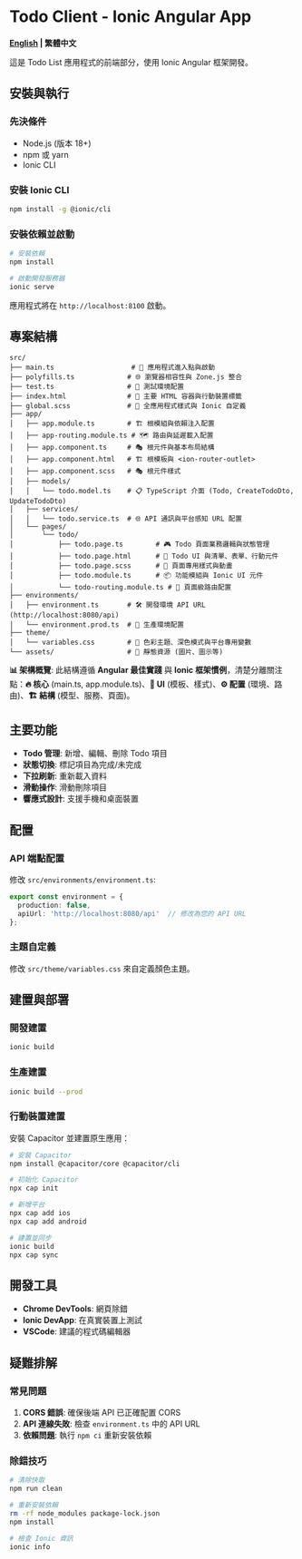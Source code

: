 # Todo Client - Ionic Angular App

**[English](README.md) | 繁體中文**

這是 Todo List 應用程式的前端部分，使用 Ionic Angular 框架開發。

## 安裝與執行

### 先決條件

- Node.js (版本 18+)
- npm 或 yarn
- Ionic CLI

### 安裝 Ionic CLI

```bash
npm install -g @ionic/cli
```

### 安裝依賴並啟動

```bash
# 安裝依賴
npm install

# 啟動開發服務器
ionic serve
```

應用程式將在 `http://localhost:8100` 啟動。

## 專案結構

```
src/
├── main.ts                   # 🚀 應用程式進入點與啟動
├── polyfills.ts             # 🌐 瀏覽器相容性與 Zone.js 整合  
├── test.ts                  # 🧪 測試環境配置
├── index.html               # 🚪 主要 HTML 容器與行動裝置標籤
├── global.scss              # 🌈 全應用程式樣式與 Ionic 自定義
├── app/
│   ├── app.module.ts        # 🏗️ 根模組與依賴注入配置
│   ├── app-routing.module.ts # 🗺️ 路由與延遲載入配置
│   ├── app.component.ts     # 🎭 根元件與基本布局結構
│   ├── app.component.html   # 🏗️ 根模板與 <ion-router-outlet>
│   ├── app.component.scss   # 🎭 根元件樣式
│   ├── models/
│   │   └── todo.model.ts    # 📋 TypeScript 介面 (Todo, CreateTodoDto, UpdateTodoDto)
│   ├── services/
│   │   └── todo.service.ts  # 🌐 API 通訊與平台感知 URL 配置
│   └── pages/
│       └── todo/
│           ├── todo.page.ts        # 🎮 Todo 頁面業務邏輯與狀態管理
│           ├── todo.page.html      # 📱 Todo UI 與清單、表單、行動元件
│           ├── todo.page.scss      # 📝 頁面專用樣式與動畫
│           ├── todo.module.ts      # 📦 功能模組與 Ionic UI 元件
│           └── todo-routing.module.ts # 🔗 頁面級路由配置
├── environments/
│   ├── environment.ts       # 🛠️ 開發環境 API URL (http://localhost:8080/api)
│   └── environment.prod.ts  # 🚀 生產環境配置
├── theme/
│   └── variables.css        # 🎨 色彩主題、深色模式與平台專用變數
└── assets/                  # 📁 靜態資源 (圖片、圖示等)
```

**📊 架構概覽**: 此結構遵循 **Angular 最佳實踐** 與 **Ionic 框架慣例**，清楚分離關注點：**🔥 核心** (main.ts, app.module.ts)、**🎨 UI** (模板、樣式)、**⚙️ 配置** (環境、路由)、**🏗️ 結構** (模型、服務、頁面)。

## 主要功能

- **Todo 管理**: 新增、編輯、刪除 Todo 項目
- **狀態切換**: 標記項目為完成/未完成
- **下拉刷新**: 重新載入資料
- **滑動操作**: 滑動刪除項目
- **響應式設計**: 支援手機和桌面裝置

## 配置

### API 端點配置

修改 `src/environments/environment.ts`:

```typescript
export const environment = {
  production: false,
  apiUrl: 'http://localhost:8080/api'  // 修改為您的 API URL
};
```

### 主題自定義

修改 `src/theme/variables.css` 來自定義顏色主題。

## 建置與部署

### 開發建置
```bash
ionic build
```

### 生產建置
```bash
ionic build --prod
```

### 行動裝置建置

安裝 Capacitor 並建置原生應用：

```bash
# 安裝 Capacitor
npm install @capacitor/core @capacitor/cli

# 初始化 Capacitor
npx cap init

# 新增平台
npx cap add ios
npx cap add android

# 建置並同步
ionic build
npx cap sync
```

## 開發工具

- **Chrome DevTools**: 網頁除錯
- **Ionic DevApp**: 在真實裝置上測試
- **VSCode**: 建議的程式碼編輯器

## 疑難排解

### 常見問題

1. **CORS 錯誤**: 確保後端 API 已正確配置 CORS
2. **API 連線失敗**: 檢查 `environment.ts` 中的 API URL
3. **依賴問題**: 執行 `npm ci` 重新安裝依賴

### 除錯技巧

```bash
# 清除快取
npm run clean

# 重新安裝依賴
rm -rf node_modules package-lock.json
npm install

# 檢查 Ionic 資訊
ionic info
```

